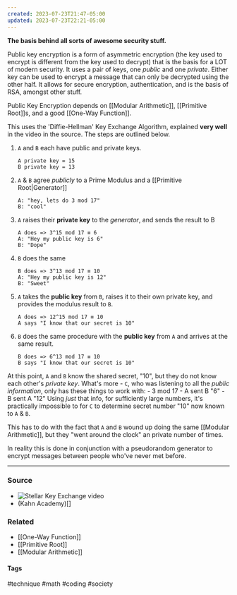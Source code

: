 ```yaml
---
created: 2023-07-23T21:47-05:00
updated: 2023-07-23T22:21-05:00
---
```

**The basis behind all sorts of awesome security stuff.**

Public key encryption is a form of asymmetric encryption (the key used to encrypt is different from the key used to decrypt) that is the basis for a LOT of modern security. It uses a pair of keys, one *public* and one *private*. Either key can be used to encrypt a message that can only be decrypted using the other half. It allows for secure encryption, authentication, and is the basis of RSA, amongst other stuff.

Public Key Encryption depends on [[Modular Arithmetic]], [[Primitive Root]]s, and a good [[One-Way Function]].

This uses the 'Diffie-Hellman' Key Exchange Algorithm, explained **very well** in the video in the source. The steps are outlined below.

1. `A` and `B` each have public and private keys.
	```
	A private key = 15
	B private key = 13
	```

2. `A` & `B` agree *publicly* to a Prime Modulus and a [[Primitive Root|Generator]]
	```
	A: "hey, lets do 3 mod 17"
	B: "cool"
	```

3. `A` raises their **private key** to the *generator*, and sends the result to B
	```
	A does => 3^15 mod 17 ≡ 6
	A: "Hey my public key is 6"
	B: "Dope"
	```

4. `B` does the same
	```
	B does => 3^13 mod 17 ≡ 10
	A: "Hey my public key is 12"
	B: "Sweet"
	```

5. `A` takes the **public key** from `B`, raises it to their own private key, and provides the modulus result to `B`. 
	```
	A does => 12^15 mod 17 ≡ 10
	A says "I know that our secret is 10"
	```

6. `B` does the same procedure with the **public key** from `A` and arrives at the same result. 
	```
	B does => 6^13 mod 17 ≡ 10
	B says "I know that our secret is 10"
	```

At this point, `A` and `B` know the shared secret, "10", but they do not know each other's *private key*. What's more - `C`, who was listening to all the *public information*, only has these things to work with:
	- 3 mod 17
	- A sent B "6"
	- B sent A "12"
Using *just* that info, for sufficiently large numbers, it's practically impossible to for `C` to determine secret number "10" now known to `A` & `B`. 

This has to do with the fact that `A` and `B` wound up doing the same [[Modular Arithmetic]], but they "went around the clock" an private number of times.

In reality this is done in conjunction with a pseudorandom generator to encrypt messages between people who've never met before.

---
### Source
- ![Stellar Key Exchange video](https://youtu.be/M-0qt6tdHzk)
- (Kahn Academy)[[](https://www.khanacademy.org/computing/computer-science/cryptography/modern-crypt/v/diffie-hellman-key-exchange-part-1)]

### Related
- [[One-Way Function]]
- [[Primitive Root]]
- [[Modular Arithmetic]]

#### Tags
#technique #math #coding #society 